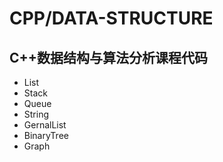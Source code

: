 # CPP/DATA-STRUCTURE
## C++数据结构与算法分析课程代码
- List
- Stack
- Queue 
- String
- GernalList
- BinaryTree
- Graph